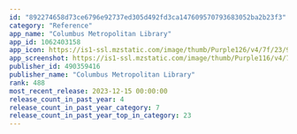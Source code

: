 ```yaml
---
id: "892274658d73ce6796e92737ed305d492fd3ca147609570793683052ba2b23f3"
category: "Reference"
app_name: "Columbus Metropolitan Library"
app_id: 1062403158
app_icon: https://is1-ssl.mzstatic.com/image/thumb/Purple126/v4/7f/23/9a/7f239af9-653b-4fec-4d36-bb99da694755/AppIcon-1x_U007emarketing-0-8-0-85-220.png/1024x1024bb.png
app_screenshot: https://is1-ssl.mzstatic.com/image/thumb/Purple116/v4/7c/de/8d/7cde8d72-ae63-5b37-434f-7e6822949185/45cf2747-13c5-4f75-991a-995f8bf6a355_Simulator_Screen_Shot_-_iPhone_Xs_Max__U0028Apps_screenshots_U0029_-_2021-09-14_at_21.39.02.png/1242x2688bb.png
publisher_id: 490359416
publisher_name: "Columbus Metropolitan Library"
rank: 488
most_recent_release: 2023-12-15 00:00:00
release_count_in_past_year: 4
release_count_in_past_year_category: 7
release_count_in_past_year_top_in_category: 23
---
```

